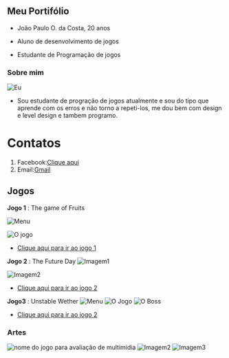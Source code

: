 

## Meu Portifólio

- João Paulo O. da Costa, 20 anos

- Aluno de desenvolvimento de jogos

- Estudante de Programação de jogos

### Sobre mim
![Eu](OMANO.jpeg)
- Sou estudante de progração de jogos atualmente e sou do tipo que aprende com os erros e não torno a repeti-los, me dou bem com design e level design e tambem programo.

# Contatos

1. Facebook:[Clique aqui](https://www.facebook.com/joaopaulo.coconauta)
2. Email:[Gmail](joaopaulojhon82@gmail.com)

## Jogos

**Jogo 1** : The game of Fruits

![Menu](jogo1menu.png)

![O jogo](jogo1jogomsm.png)
- <a href="https://ciceroc.github.io/Game%20fruts/" target="_blank">Clique aqui para ir ao jogo 1</a>


**Jogo 2** : The Future Day
![Imagem1](jogo2i.png)

![Imagem2](jogo2ii.png)

- <a href="https://wesleybilly27.github.io/TFD/" target="_blank">Clique aqui para ir ao jogo 2</a>

**Jogo3** : Unstable Wether
![Menu](menujogo3.png)
![O Jogo](jogo3msm.png)
![O Boss](jogo3boss.png)

- <a href="https://jzpaulooliveira.github.io/jogo3bim/" target="_blank">Clique aqui para ir ao jogo 2</a>
### Artes

![nome do jogo para avaliação de multimidia](NOME%20JOGO.png)
![Imagem2](Esbocodepers.jpg)
![Imagem3](BSM.png)


